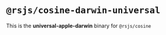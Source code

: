 # `@rsjs/cosine-darwin-universal`

This is the **universal-apple-darwin** binary for `@rsjs/cosine`
